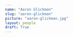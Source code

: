 ```yaml
---
name: "Aaron Glickman"
slug: "aaron-glickman"
picture: "aaron-glickman.jpg"
layout: people
draft: True
---
```


